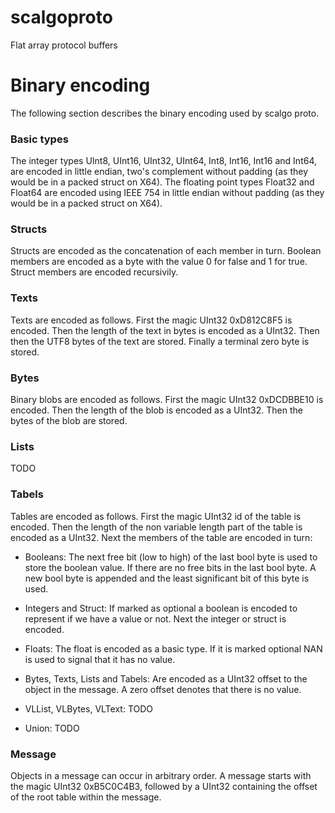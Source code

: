 # scalgoproto
Flat array protocol buffers

# Binary encoding
The following section describes the binary encoding used by scalgo proto.

### Basic types
The integer types UInt8, UInt16, UInt32, UInt64, Int8, Int16, Int16 and Int64, are encoded in little endian, two's complement without padding (as they would be in a packed struct on X64).
The floating point types Float32 and Float64 are encoded using IEEE 754 in little endian without padding (as they would be in a packed struct on X64).

### Structs
Structs are encoded as the concatenation of each member in turn. Boolean members are encoded as a byte with the value 0 for false and 1 for true. Struct members are encoded recursivily.

### Texts
Texts are encoded as follows. First the magic UInt32 0xD812C8F5 is encoded. Then the length of the text in bytes is encoded as a UInt32. Then then the UTF8 bytes of the text are stored. Finally a terminal zero byte is stored.

### Bytes
Binary blobs are encoded as follows. First the magic UInt32 0xDCDBBE10 is encoded. Then the length of the blob is encoded as a UInt32. Then the bytes of the blob are stored.

### Lists
TODO

### Tabels
Tables are encoded as follows. First the magic UInt32 id of the table is encoded. Then the length of the non variable length part of the table is encoded as a UInt32. Next the members of the table are encoded in turn:

* Booleans: The next free bit (low to high) of the last bool byte is used to store the boolean value. If there are no free bits in the last bool byte.  A new bool byte is appended and the least significant bit of this byte is used.

* Integers and Struct: If marked as optional a boolean is encoded to represent if we have a value or not. Next the integer or struct is encoded.

* Floats: The float is encoded as a basic type. If it is marked optional NAN is used to signal that it has no value.

* Bytes, Texts, Lists and Tabels: Are encoded as a UInt32 offset to the object in the message.  A zero offset denotes that there is no value.

* VLList, VLBytes, VLText: TODO

* Union: TODO

### Message
Objects in a message can occur in arbitrary order.  A message starts with the magic UInt32 0xB5C0C4B3,  followed by a UInt32 containing the offset of the root table within the message.
